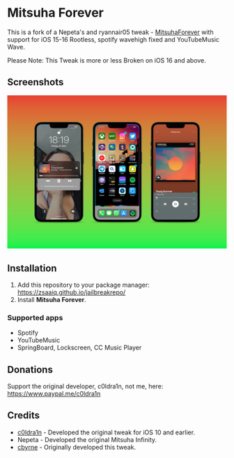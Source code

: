 # Mitsuha Forever

This is a fork of a Nepeta's and ryannair05 tweak - [MitsuhaForever](https://github.com/ryannair05/MitsuhaForever) with support for iOS 15-16 Rootless, spotify wavehigh fixed and YouTubeMusic Wave.

Please Note: This Tweak is more or less Broken on iOS 16 and above.

## Screenshots
<img src="Preview.PNG" alt="Preview" />

## Installation

1. Add this repository to your package manager: https://zsaaiq.github.io/jailbreakrepo/
2. Install **Mitsuha Forever**.

### Supported apps
* Spotify
* YouTubeMusic
* SpringBoard, Lockscreen, CC Music Player

## Donations

Support the original developer, c0ldra1n, not me, here: https://www.paypal.me/c0ldra1n

## Credits

* [c0ldra1n](https://github.com/c0ldra1n/) - Developed the original tweak for iOS 10 and earlier.
* Nepeta - Developed the original Mitsuha Infinity.
* [cbyrne](https://github.com/conorthedev) - Originally developed this tweak.
